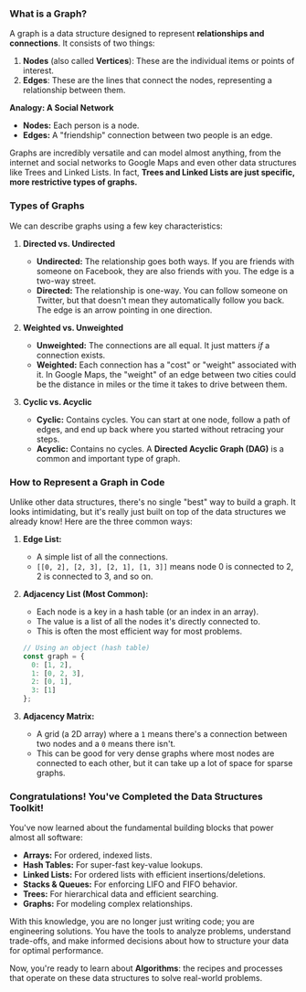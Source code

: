 ### What is a Graph?

A graph is a data structure designed to represent **relationships and connections**. It consists of two things:
1.  **Nodes** (also called **Vertices**): These are the individual items or points of interest.
2.  **Edges**: These are the lines that connect the nodes, representing a relationship between them.

**Analogy: A Social Network**
*   **Nodes:** Each person is a node.
*   **Edges:** A "friendship" connection between two people is an edge.

Graphs are incredibly versatile and can model almost anything, from the internet and social networks to Google Maps and even other data structures like Trees and Linked Lists. In fact, **Trees and Linked Lists are just specific, more restrictive types of graphs.**

### Types of Graphs

We can describe graphs using a few key characteristics:

1.  **Directed vs. Undirected**
    *   **Undirected:** The relationship goes both ways. If you are friends with someone on Facebook, they are also friends with you. The edge is a two-way street.
    *   **Directed:** The relationship is one-way. You can follow someone on Twitter, but that doesn't mean they automatically follow you back. The edge is an arrow pointing in one direction.

2.  **Weighted vs. Unweighted**
    *   **Unweighted:** The connections are all equal. It just matters *if* a connection exists.
    *   **Weighted:** Each connection has a "cost" or "weight" associated with it. In Google Maps, the "weight" of an edge between two cities could be the distance in miles or the time it takes to drive between them.

3.  **Cyclic vs. Acyclic**
    *   **Cyclic:** Contains cycles. You can start at one node, follow a path of edges, and end up back where you started without retracing your steps.
    *   **Acyclic:** Contains no cycles. A **Directed Acyclic Graph (DAG)** is a common and important type of graph.

### How to Represent a Graph in Code

Unlike other data structures, there's no single "best" way to build a graph. It looks intimidating, but it's really just built on top of the data structures we already know! Here are the three common ways:

1.  **Edge List:**
    *   A simple list of all the connections.
    *   `[[0, 2], [2, 3], [2, 1], [1, 3]]` means node 0 is connected to 2, 2 is connected to 3, and so on.

2.  **Adjacency List (Most Common):**
    *   Each node is a key in a hash table (or an index in an array).
    *   The value is a list of all the nodes it's directly connected to.
    *   This is often the most efficient way for most problems.
    ```javascript
    // Using an object (hash table)
    const graph = {
      0: [1, 2],
      1: [0, 2, 3],
      2: [0, 1],
      3: [1]
    };
    ```

3.  **Adjacency Matrix:**
    *   A grid (a 2D array) where a `1` means there's a connection between two nodes and a `0` means there isn't.
    *   This can be good for very dense graphs where most nodes are connected to each other, but it can take up a lot of space for sparse graphs.

### Congratulations! You've Completed the Data Structures Toolkit!

You've now learned about the fundamental building blocks that power almost all software:
*   **Arrays:** For ordered, indexed lists.
*   **Hash Tables:** For super-fast key-value lookups.
*   **Linked Lists:** For ordered lists with efficient insertions/deletions.
*   **Stacks & Queues:** For enforcing LIFO and FIFO behavior.
*   **Trees:** For hierarchical data and efficient searching.
*   **Graphs:** For modeling complex relationships.

With this knowledge, you are no longer just writing code; you are engineering solutions. You have the tools to analyze problems, understand trade-offs, and make informed decisions about how to structure your data for optimal performance.

Now, you're ready to learn about **Algorithms**: the recipes and processes that operate on these data structures to solve real-world problems.
